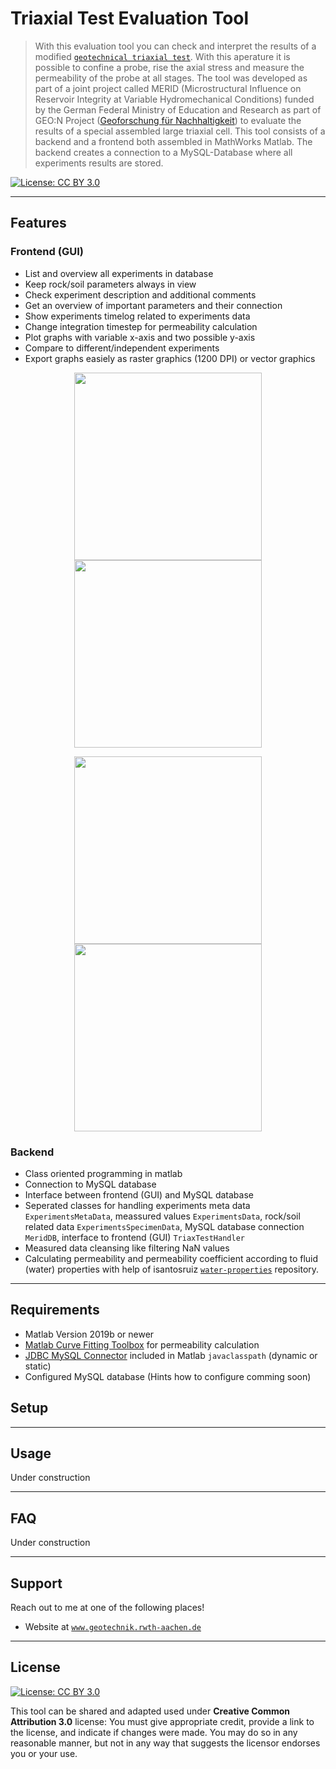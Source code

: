 # Triaxial Test Evaluation Tool
> With this evaluation tool you can check and interpret the results of a modified <a href="https://en.wikipedia.org/wiki/Triaxial_shear_test" target="_blank">`geotechnical triaxial test`</a>. With this aperature it is possible to confine a probe, rise the axial stress and measure the permeability of the probe at all stages. The tool was developed as part of a joint project called MERID (Microstructural Influence on Reservoir Integrity at Variable Hydromechanical Conditions) funded by the German Federal Ministry of Education and Research as part of GEO:N Project ([Geoforschung für Nachhaltigkeit](https://www.bmbf.de/de/geoforschung-2398.html)) to evaluate the results of a special assembled large triaxial cell. This tool consists of a backend and a frontend both assembled in MathWorks Matlab. The backend creates a connection to a MySQL-Database where all experiments results are stored.

[![License: CC BY 3.0](https://img.shields.io/badge/License-CC%20BY%203.0-lightgrey.svg)](https://creativecommons.org/licenses/by/3.0/de/deed.en)

---

## Features

### Frontend (GUI)
 - List and overview all experiments in database
 - Keep rock/soil parameters always in view
 - Check experiment description and additional comments
 - Get an overview of important parameters and their connection
 - Show experiments timelog related to experiments data
 - Change integration timestep for permeability calculation
 - Plot graphs with variable x-axis and two possible y-axis
 - Compare to different/independent experiments
 - Export graphs easiely as raster graphics (1200 DPI) or vector graphics

<p align="center">
  <img src = "https://github.com/froido/merid_triaxial_data_analysis/blob/master/sample/experiments_list.png" width=300> <img src = "https://github.com/froido/merid_triaxial_data_analysis/blob/master/sample/data_overview.png" width=300>
</p><p align="center">
  <img src = "https://github.com/froido/merid_triaxial_data_analysis/blob/master/sample/data_vs_timelog.png" width=300> <img src = "https://github.com/froido/merid_triaxial_data_analysis/blob/master/sample/comparison.png" width=300>
</p>
 

### Backend
 - Class oriented programming in matlab
 - Connection to MySQL database
 - Interface between frontend (GUI) and MySQL database
 - Seperated classes for handling experiments meta data `ExperimentsMetaData`, meassured values `ExperimentsData`, rock/soil related data `ExperimentsSpecimenData`, MySQL database connection `MeridDB`, interface to frontend (GUI) `TriaxTestHandler`
 - Measured data cleansing like filtering NaN values
 - Calculating permeability and permeability coefficient according to fluid (water) properties with help of isantosruiz <a href="https://github.com/isantosruiz/water-properties" target="_blank">`water-properties`</a> repository.

---

## Requirements
 - Matlab Version 2019b or newer
 - [Matlab Curve Fitting Toolbox](https://de.mathworks.com/products/curvefitting.html) for permeability calculation
 - [JDBC MySQL Connector](https://dev.mysql.com/doc/connector-j/8.0/en/) included in Matlab `javaclasspath` (dynamic or static)
 - Configured MySQL database (Hints how to configure comming soon)

## Setup


---

## Usage
Under construction

---

## FAQ
Under construction

---

## Support
Reach out to me at one of the following places!

- Website at <a href="http://www.geotechnik.rwth-aachen.de/index.php?section=Biebricher_en" target="_blank">`www.geotechnik.rwth-aachen.de`</a>

---

## License
[![License: CC BY 3.0](https://img.shields.io/badge/License-CC%20BY%203.0-lightgrey.svg)](https://creativecommons.org/licenses/by/3.0/de/deed.en)

This tool can be shared and adapted used under **Creative Common Attribution 3.0** license: You must give appropriate credit, provide a link to the license, and indicate if changes were made. You may do so in any reasonable manner, but not in any way that suggests the licensor endorses you or your use.
